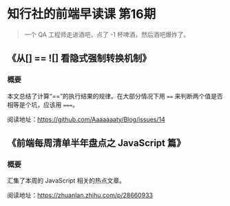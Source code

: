 # 知行社的前端早读课 第16期
> 一个 QA 工程师走进酒吧，点了 -1 杯啤酒，然后酒吧爆炸了。

## 《从[] == ![] 看隐式强制转换机制》
### 概要
本文总结了计算“==”的执行结果的规律。在大部分情况下用 `==` 来判断两个值是否相等是个坑，应该用 `===`。

阅读地址：https://github.com/Aaaaaaaty/Blog/issues/14

## 《前端每周清单半年盘点之 JavaScript 篇》
### 概要
汇集了本周的 JavaScript 相关的热点文章。

阅读地址：https://zhuanlan.zhihu.com/p/28660933

